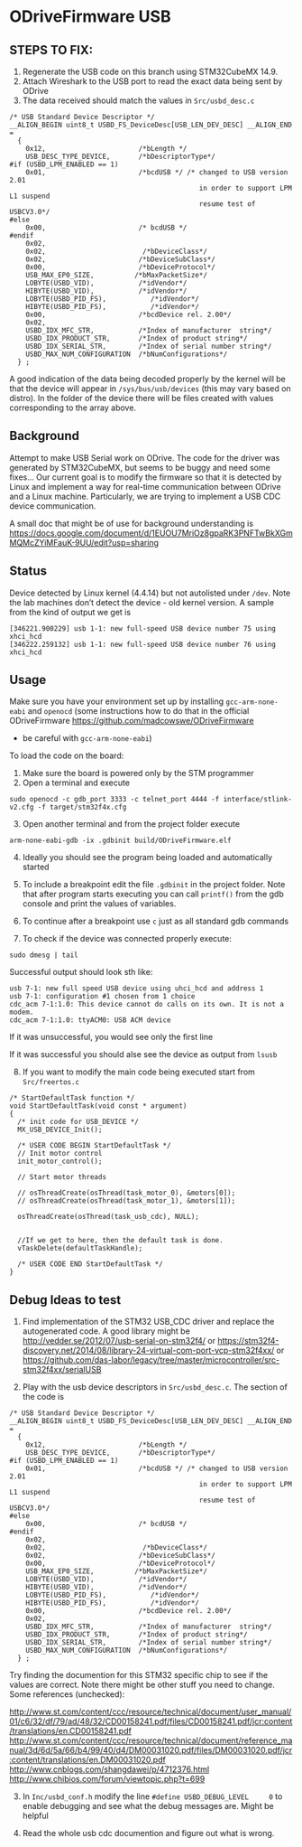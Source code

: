 # ODriveFirmware USB

## STEPS TO FIX:
1. Regenerate the USB code on this branch using STM32CubeMX 14.9.
2. Attach Wireshark to the USB port to read the exact data being sent by ODrive
3. The data received should match the values in `Src/usbd_desc.c`

```
/* USB Standard Device Descriptor */
__ALIGN_BEGIN uint8_t USBD_FS_DeviceDesc[USB_LEN_DEV_DESC] __ALIGN_END =
  {
    0x12,                       /*bLength */
    USB_DESC_TYPE_DEVICE,       /*bDescriptorType*/
#if (USBD_LPM_ENABLED == 1)
    0x01,                       /*bcdUSB */ /* changed to USB version 2.01 
                                               in order to support LPM L1 suspend
                                               resume test of USBCV3.0*/
#else  
    0x00,                       /* bcdUSB */
#endif
    0x02,
    0x02,                        /*bDeviceClass*/
    0x02,                       /*bDeviceSubClass*/
    0x00,                       /*bDeviceProtocol*/
    USB_MAX_EP0_SIZE,          /*bMaxPacketSize*/
    LOBYTE(USBD_VID),           /*idVendor*/
    HIBYTE(USBD_VID),           /*idVendor*/
    LOBYTE(USBD_PID_FS),           /*idVendor*/
    HIBYTE(USBD_PID_FS),           /*idVendor*/
    0x00,                       /*bcdDevice rel. 2.00*/
    0x02,
    USBD_IDX_MFC_STR,           /*Index of manufacturer  string*/
    USBD_IDX_PRODUCT_STR,       /*Index of product string*/
    USBD_IDX_SERIAL_STR,        /*Index of serial number string*/
    USBD_MAX_NUM_CONFIGURATION  /*bNumConfigurations*/
  } ; 
```

A good indication of the data being decoded properly by the kernel will be that the device will appear in
`/sys/bus/usb/devices` (this may vary based on distro). In the folder of the device there will be files created
with values corresponding to the array above.


## Background
Attempt to make USB Serial work on ODrive. The code for the driver was generated by STM32CubeMX, 
but seems to be buggy and need some fixes... Our current goal is to modify the firmware so that it 
is detected by Linux and implement a way for real-time communication between ODrive and a Linux machine.
Particularly, we are trying to implement a USB CDC device communication.

A small doc that might be of use for background understanding is
https://docs.google.com/document/d/1EUOU7MriOz8gpaRK3PNFTwBkXGmMQMcZYiMFauK-9UU/edit?usp=sharing


## Status
Device detected by Linux kernel (4.4.14) but not autolisted under `/dev`. 
Note the lab machines don’t detect the device - old kernel version. A sample from the kind of output
we get is 

```
[346221.900229] usb 1-1: new full-speed USB device number 75 using xhci_hcd
[346222.259132] usb 1-1: new full-speed USB device number 76 using xhci_hcd
```


## Usage
Make sure you have your environment set up by installing `gcc-arm-none-eabi` and `openocd` 
(some instructions how to do that in the official ODriveFirmware https://github.com/madcowswe/ODriveFirmware 
- be careful with `gcc-arm-none-eabi`)


To load the code on the board:

1. Make sure the board is powered only by the STM programmer
2. Open a terminal and execute

```
sudo openocd -c gdb_port 3333 -c telnet_port 4444 -f interface/stlink-v2.cfg -f target/stm32f4x.cfg
```

3. Open another terminal and from the project folder execute

```
arm-none-eabi-gdb -ix .gdbinit build/ODriveFirmware.elf
```


4. Ideally you should see the program being loaded and automatically started

5. To include a breakpoint edit the file `.gdbinit` in the project folder.
Note that after program starts executing you can call `printf()` from the gdb
console and print the values of variables.

6. To continue after a breakpoint use `c` just as all standard gdb commands 

7. To check if the device was connected properly execute:

```
sudo dmesg | tail
```

Successful output should look sth like:

```
usb 7-1: new full speed USB device using uhci_hcd and address 1
usb 7-1: configuration #1 chosen from 1 choice
cdc_acm 7-1:1.0: This device cannot do calls on its own. It is not a modem.
cdc_acm 7-1:1.0: ttyACM0: USB ACM device

```

If it was unsuccessful, you would see only the first line


If it was successful you should alse see the device as output from `lsusb`



8. If you want to modify the main code being executed start from `Src/freertos.c`

```
/* StartDefaultTask function */
void StartDefaultTask(void const * argument)
{
  /* init code for USB_DEVICE */
  MX_USB_DEVICE_Init();

  /* USER CODE BEGIN StartDefaultTask */
  // Init motor control
  init_motor_control();

  // Start motor threads

  // osThreadCreate(osThread(task_motor_0), &motors[0]);
  // osThreadCreate(osThread(task_motor_1), &motors[1]);

  osThreadCreate(osThread(task_usb_cdc), NULL);


  //If we get to here, then the default task is done.
  vTaskDelete(defaultTaskHandle);

  /* USER CODE END StartDefaultTask */
}
```


## Debug Ideas to test


1. Find implementation of the STM32 USB_CDC driver and replace the autogenerated code.
A good library might be 
http://vedder.se/2012/07/usb-serial-on-stm32f4/
or
https://stm32f4-discovery.net/2014/08/library-24-virtual-com-port-vcp-stm32f4xx/
or
https://github.com/das-labor/legacy/tree/master/microcontroller/src-stm32f4xx/serialUSB

2. Play with the usb device descriptors in `Src/usbd_desc.c`. The section of the code is

```
/* USB Standard Device Descriptor */
__ALIGN_BEGIN uint8_t USBD_FS_DeviceDesc[USB_LEN_DEV_DESC] __ALIGN_END =
  {
    0x12,                       /*bLength */
    USB_DESC_TYPE_DEVICE,       /*bDescriptorType*/
#if (USBD_LPM_ENABLED == 1)
    0x01,                       /*bcdUSB */ /* changed to USB version 2.01 
                                               in order to support LPM L1 suspend
                                               resume test of USBCV3.0*/
#else  
    0x00,                       /* bcdUSB */
#endif
    0x02,
    0x02,                        /*bDeviceClass*/
    0x02,                       /*bDeviceSubClass*/
    0x00,                       /*bDeviceProtocol*/
    USB_MAX_EP0_SIZE,          /*bMaxPacketSize*/
    LOBYTE(USBD_VID),           /*idVendor*/
    HIBYTE(USBD_VID),           /*idVendor*/
    LOBYTE(USBD_PID_FS),           /*idVendor*/
    HIBYTE(USBD_PID_FS),           /*idVendor*/
    0x00,                       /*bcdDevice rel. 2.00*/
    0x02,
    USBD_IDX_MFC_STR,           /*Index of manufacturer  string*/
    USBD_IDX_PRODUCT_STR,       /*Index of product string*/
    USBD_IDX_SERIAL_STR,        /*Index of serial number string*/
    USBD_MAX_NUM_CONFIGURATION  /*bNumConfigurations*/
  } ; 
```

Try finding the documention for this STM32 specific chip to see if the values are correct.
Note there might be other stuff you need to change.
Some references (unchecked):

http://www.st.com/content/ccc/resource/technical/document/user_manual/01/c6/32/df/79/ad/48/32/CD00158241.pdf/files/CD00158241.pdf/jcr:content/translations/en.CD00158241.pdf
http://www.st.com/content/ccc/resource/technical/document/reference_manual/3d/6d/5a/66/b4/99/40/d4/DM00031020.pdf/files/DM00031020.pdf/jcr:content/translations/en.DM00031020.pdf
http://www.cnblogs.com/shangdawei/p/4712376.html
http://www.chibios.com/forum/viewtopic.php?t=699

3. In `Inc/usbd_conf.h` modify the line `#define USBD_DEBUG_LEVEL     0` to enable debugging and see what the debug messages are. Might be helpful

3. Read the whole usb cdc documention and figure out what is wrong.

